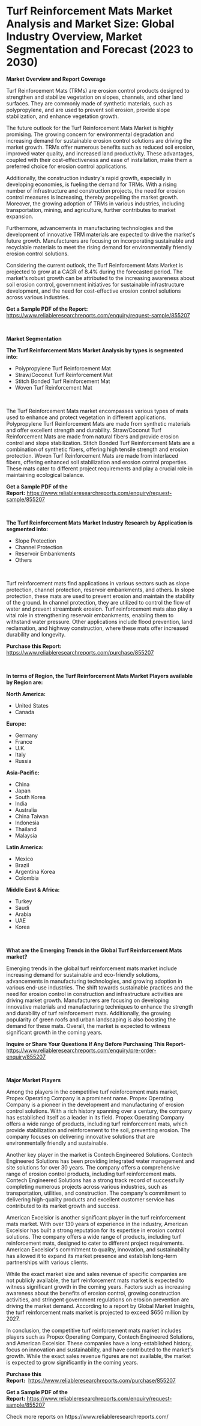 <p><h1>Turf Reinforcement Mats Market Analysis and Market Size: Global Industry Overview, Market Segmentation and Forecast (2023 to 2030)</h1></p><p><strong>Market Overview and Report Coverage</strong></p>
<p><p>Turf Reinforcement Mats (TRMs) are erosion control products designed to strengthen and stabilize vegetation on slopes, channels, and other land surfaces. They are commonly made of synthetic materials, such as polypropylene, and are used to prevent soil erosion, provide slope stabilization, and enhance vegetation growth.</p><p>The future outlook for the Turf Reinforcement Mats Market is highly promising. The growing concern for environmental degradation and increasing demand for sustainable erosion control solutions are driving the market growth. TRMs offer numerous benefits such as reduced soil erosion, improved water quality, and increased land productivity. These advantages, coupled with their cost-effectiveness and ease of installation, make them a preferred choice for erosion control applications.</p><p>Additionally, the construction industry's rapid growth, especially in developing economies, is fueling the demand for TRMs. With a rising number of infrastructure and construction projects, the need for erosion control measures is increasing, thereby propelling the market growth. Moreover, the growing adoption of TRMs in various industries, including transportation, mining, and agriculture, further contributes to market expansion.</p><p>Furthermore, advancements in manufacturing technologies and the development of innovative TRM materials are expected to drive the market's future growth. Manufacturers are focusing on incorporating sustainable and recyclable materials to meet the rising demand for environmentally friendly erosion control solutions.</p><p>Considering the current outlook, the Turf Reinforcement Mats Market is projected to grow at a CAGR of 8.4% during the forecasted period. The market's robust growth can be attributed to the increasing awareness about soil erosion control, government initiatives for sustainable infrastructure development, and the need for cost-effective erosion control solutions across various industries.</p></p>
<p><strong>Get a Sample PDF of the Report:</strong> <a href="https://www.reliableresearchreports.com/enquiry/request-sample/855207">https://www.reliableresearchreports.com/enquiry/request-sample/855207</a></p>
<p>&nbsp;</p>
<p><strong>Market Segmentation</strong></p>
<p><strong>The Turf Reinforcement Mats Market Analysis by types is segmented into:</strong></p>
<p><ul><li>Polypropylene Turf Reinforcement Mat</li><li>Straw/Coconut Turf Reinforcement Mat</li><li>Stitch Bonded Turf Reinforcement Mat</li><li>Woven Turf Reinforcement Mat</li></ul></p>
<p>&nbsp;</p>
<p><p>The Turf Reinforcement Mats market encompasses various types of mats used to enhance and protect vegetation in different applications. Polypropylene Turf Reinforcement Mats are made from synthetic materials and offer excellent strength and durability. Straw/Coconut Turf Reinforcement Mats are made from natural fibers and provide erosion control and slope stabilization. Stitch Bonded Turf Reinforcement Mats are a combination of synthetic fibers, offering high tensile strength and erosion protection. Woven Turf Reinforcement Mats are made from interlaced fibers, offering enhanced soil stabilization and erosion control properties. These mats cater to different project requirements and play a crucial role in maintaining ecological balance.</p></p>
<p><strong>Get a Sample PDF of the Report:</strong>&nbsp;<a href="https://www.reliableresearchreports.com/enquiry/request-sample/855207">https://www.reliableresearchreports.com/enquiry/request-sample/855207</a></p>
<p>&nbsp;</p>
<p><strong>The Turf Reinforcement Mats Market Industry Research by Application is segmented into:</strong></p>
<p><ul><li>Slope Protection</li><li>Channel Protection</li><li>Reservoir Embankments</li><li>Others</li></ul></p>
<p>&nbsp;</p>
<p><p>Turf reinforcement mats find applications in various sectors such as slope protection, channel protection, reservoir embankments, and others. In slope protection, these mats are used to prevent erosion and maintain the stability of the ground. In channel protection, they are utilized to control the flow of water and prevent streambank erosion. Turf reinforcement mats also play a vital role in strengthening reservoir embankments, enabling them to withstand water pressure. Other applications include flood prevention, land reclamation, and highway construction, where these mats offer increased durability and longevity.</p></p>
<p><strong>Purchase this Report:</strong>&nbsp; <a href="https://www.reliableresearchreports.com/purchase/855207">https://www.reliableresearchreports.com/purchase/855207</a></p>
<p>&nbsp;</p>
<p><strong>In terms of Region, the Turf Reinforcement Mats Market Players available by Region are:</strong></p>
<p>
    <p> <strong> North America: </strong>
        <ul>
            <li>United States</li>
            <li>Canada</li>
        </ul>
        </p> 
    <p> <strong> Europe: </strong>
        <ul>
            <li>Germany</li>
            <li>France</li>
            <li>U.K.</li>
            <li>Italy</li>
            <li>Russia</li>
        </ul>
        </p> 
    <p> <strong> Asia-Pacific: </strong>
        <ul>
            <li>China</li>
            <li>Japan</li>
            <li>South Korea</li>
            <li>India</li>
            <li>Australia</li>
            <li>China Taiwan</li>
            <li>Indonesia</li>
            <li>Thailand</li>
            <li>Malaysia</li>
        </ul>
        </p> 
    <p> <strong> Latin America: </strong>
        <ul>
            <li>Mexico</li>
            <li>Brazil</li>
            <li>Argentina Korea</li>
            <li>Colombia</li>
        </ul>
        </p> 
    <p> <strong> Middle East & Africa: </strong>
        <ul>
            <li>Turkey</li>
            <li>Saudi</li>
            <li>Arabia</li>
            <li>UAE</li>
            <li>Korea</li>
        </ul>
    </p>
    </p>
<p>&nbsp;</p>
<p><strong>What are the Emerging Trends in the Global Turf Reinforcement Mats market?</strong></p>
<p><p>Emerging trends in the global turf reinforcement mats market include increasing demand for sustainable and eco-friendly solutions, advancements in manufacturing technologies, and growing adoption in various end-use industries. The shift towards sustainable practices and the need for erosion control in construction and infrastructure activities are driving market growth. Manufacturers are focusing on developing innovative materials and manufacturing techniques to enhance the strength and durability of turf reinforcement mats. Additionally, the growing popularity of green roofs and urban landscaping is also boosting the demand for these mats. Overall, the market is expected to witness significant growth in the coming years.</p></p>
<p><strong>Inquire or Share Your Questions If Any Before Purchasing This Report</strong>- <a href="https://www.reliableresearchreports.com/enquiry/pre-order-enquiry/855207">https://www.reliableresearchreports.com/enquiry/pre-order-enquiry/855207</a></p>
<p>&nbsp;</p>
<p><strong>Major Market Players</strong></p>
<p><p>Among the players in the competitive turf reinforcement mats market, Propex Operating Company is a prominent name. Propex Operating Company is a pioneer in the development and manufacturing of erosion control solutions. With a rich history spanning over a century, the company has established itself as a leader in its field. Propex Operating Company offers a wide range of products, including turf reinforcement mats, which provide stabilization and reinforcement to the soil, preventing erosion. The company focuses on delivering innovative solutions that are environmentally friendly and sustainable.</p><p>Another key player in the market is Contech Engineered Solutions. Contech Engineered Solutions has been providing integrated water management and site solutions for over 30 years. The company offers a comprehensive range of erosion control products, including turf reinforcement mats. Contech Engineered Solutions has a strong track record of successfully completing numerous projects across various industries, such as transportation, utilities, and construction. The company's commitment to delivering high-quality products and excellent customer service has contributed to its market growth and success.</p><p>American Excelsior is another significant player in the turf reinforcement mats market. With over 130 years of experience in the industry, American Excelsior has built a strong reputation for its expertise in erosion control solutions. The company offers a wide range of products, including turf reinforcement mats, designed to cater to different project requirements. American Excelsior's commitment to quality, innovation, and sustainability has allowed it to expand its market presence and establish long-term partnerships with various clients.</p><p>While the exact market size and sales revenue of specific companies are not publicly available, the turf reinforcement mats market is expected to witness significant growth in the coming years. Factors such as increasing awareness about the benefits of erosion control, growing construction activities, and stringent government regulations on erosion prevention are driving the market demand. According to a report by Global Market Insights, the turf reinforcement mats market is projected to exceed $650 million by 2027.</p><p>In conclusion, the competitive turf reinforcement mats market includes players such as Propex Operating Company, Contech Engineered Solutions, and American Excelsior. These companies have a long-established history, focus on innovation and sustainability, and have contributed to the market's growth. While the exact sales revenue figures are not available, the market is expected to grow significantly in the coming years.</p></p>
<p><strong>Purchase this Report:</strong>&nbsp;&nbsp;<a href="https://www.reliableresearchreports.com/purchase/855207">https://www.reliableresearchreports.com/purchase/855207</a></p>
<p></p>
<p><strong>Get a Sample PDF of the Report:</strong>&nbsp;<a href="https://www.reliableresearchreports.com/enquiry/request-sample/855207">https://www.reliableresearchreports.com/enquiry/request-sample/855207</a></p>
<p>Check more reports on https://www.reliableresearchreports.com/</p>